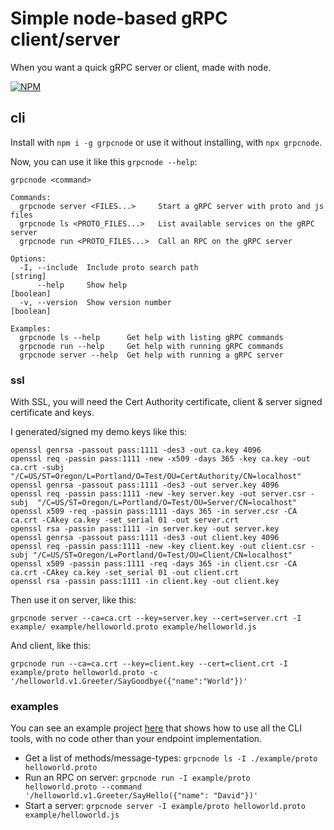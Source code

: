 # Simple node-based gRPC client/server

When you want a quick gRPC server or client, made with node.

[![NPM](https://nodei.co/npm/grpcnode.png?compact=true)](https://nodei.co/npm/grpcnode/)

## cli

Install with `npm i -g grpcnode` or use it without installing, with `npx grpcnode`.

Now, you can use it like this `grpcnode --help`:

```
grpcnode <command>

Commands:
  grpcnode server <FILES...>     Start a gRPC server with proto and js files
  grpcnode ls <PROTO_FILES...>   List available services on the gRPC server
  grpcnode run <PROTO_FILES...>  Call an RPC on the gRPC server

Options:
  -I, --include  Include proto search path                              [string]
      --help     Show help                                             [boolean]
  -v, --version  Show version number                                   [boolean]

Examples:
  grpcnode ls --help      Get help with listing gRPC commands
  grpcnode run --help     Get help with running gRPC commands
  grpcnode server --help  Get help with running a gRPC server
```

### ssl

With SSL, you will need the Cert Authority certificate, client & server signed certificate and keys.


I generated/signed my demo keys like this:

```
openssl genrsa -passout pass:1111 -des3 -out ca.key 4096
openssl req -passin pass:1111 -new -x509 -days 365 -key ca.key -out ca.crt -subj  "/C=US/ST=Oregon/L=Portland/O=Test/OU=CertAuthority/CN=localhost"
openssl genrsa -passout pass:1111 -des3 -out server.key 4096
openssl req -passin pass:1111 -new -key server.key -out server.csr -subj  "/C=US/ST=Oregon/L=Portland/O=Test/OU=Server/CN=localhost"
openssl x509 -req -passin pass:1111 -days 365 -in server.csr -CA ca.crt -CAkey ca.key -set_serial 01 -out server.crt
openssl rsa -passin pass:1111 -in server.key -out server.key
openssl genrsa -passout pass:1111 -des3 -out client.key 4096
openssl req -passin pass:1111 -new -key client.key -out client.csr -subj "/C=US/ST=Oregon/L=Portland/O=Test/OU=Client/CN=localhost"
openssl x509 -passin pass:1111 -req -days 365 -in client.csr -CA ca.crt -CAkey ca.key -set_serial 01 -out client.crt
openssl rsa -passin pass:1111 -in client.key -out client.key
```

Then use it on server, like this:

```
grpcnode server --ca=ca.crt --key=server.key --cert=server.crt -I example/ example/helloworld.proto example/helloworld.js
```

And client, like this:

```
grpcnode run --ca=ca.crt --key=client.key --cert=client.crt -I example/proto helloworld.proto -c '/helloworld.v1.Greeter/SayGoodbye({"name":"World"})'
```

### examples

You can see an example project [here](https://github.com/konsumer/grpcnode/tree/master/example) that shows how to use all the CLI tools, with no code other than your endpoint implementation.

- Get a list of methods/message-types: `grpcnode ls -I ./example/proto helloworld.proto`
- Run an RPC on server: `grpcnode run -I example/proto helloworld.proto --command '/helloworld.v1.Greeter/SayHello({"name": "David"})'`
- Start a server: `grpcnode server -I example/proto helloworld.proto example/helloworld.js`


